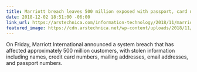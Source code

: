 ```yaml
---
title: Marriott breach leaves 500 million exposed with passport, card numbers stolen
date: 2018-12-02 18:51:00 -06:00
link_url: https://arstechnica.com/information-technology/2018/11/marriott-breach-leaves-500-million-exposed-with-passport-card-numbers-stolen/
featured_image: https://cdn.arstechnica.net/wp-content/uploads/2018/11/GettyImages-185722035-640x426.jpg
---
```


On Friday, Marriott International announced a system breach that has affected approximately 500 million customers, with stolen information including names, credit card numbers, mailing addresses, email addresses, and passport numbers.